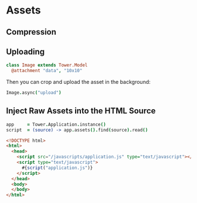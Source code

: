 # Assets

## Compression

## Uploading

``` coffeescript
class Image extends Tower.Model
  @attachment "data", "10x10"
```

Then you can crop and upload the asset in the background:

``` coffeescript
Image.async("upload")
```

## Inject Raw Assets into the HTML Source

``` coffeescript
app     = Tower.Application.instance()
script  = (source) -> app.assets().find(source).read()
```

``` html
<!DOCTYPE html>
<html>
  <head>
    <script src="/javascripts/application.js" type="text/javascript"></script>
    <script type="text/javascript">
      #{script("application.js")}
    </script>
  </head>
  <body>
  </body>
</html>
```
